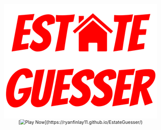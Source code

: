 <div align="center">
  <img src="images/biglogo.png" alt="Estate Guesser">
  <br>
  [<img src="https://freepngimg.com/thumb/play_now_button/25551-9-play-now-button-file-thumb.png" alt="Play Now">](https://ryanfinlay11.github.io/EstateGuesser/)
</div>
